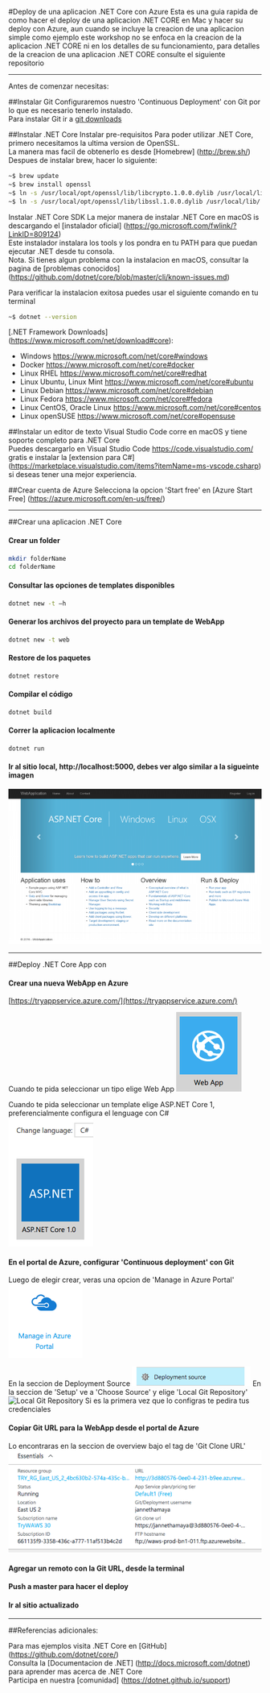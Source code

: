 #Deploy de una aplicacion .NET Core con Azure
Esta es una guia rapida de como hacer el deploy de una aplicacion .NET CORE en Mac y hacer su deploy con Azure, aun cuando se incluye la creacion de una aplicacion simple como ejemplo este workshop no se enfoca en la creacion de la aplicacion .NET CORE ni en los detalles de su funcionamiento, para detalles de la creacion de una aplicacion .NET CORE consulte el siguiente repositorio

---
Antes de comenzar necesitas:

##Instalar Git
Configuraremos nuestro 'Continuous Deployment' con Git por lo que es necesario tenerlo instalado.  
Para instalar Git ir a [git downloads](https://git-scm.com/downloads)

##Instalar .NET Core
Instalar pre-requisitos
Para poder utilizar .NET Core, primero necesitamos la ultima version de OpenSSL.  
La manera mas facil de obtenerlo es desde [Homebrew] (http://brew.sh/) Despues de instalar brew, hacer lo siguiente:

```sh
~$ brew update
~$ brew install openssl
~$ ln -s /usr/local/opt/openssl/lib/libcrypto.1.0.0.dylib /usr/local/lib/
~$ ln -s /usr/local/opt/openssl/lib/libssl.1.0.0.dylib /usr/local/lib/
```

Instalar .NET Core SDK
La mejor manera de instalar .NET Core en macOS is descargando el [instalador oficial] (https://go.microsoft.com/fwlink/?LinkID=809124)  
Este instalador instalara los tools y los pondra en tu PATH para que puedan ejecutar .NET desde tu consola.  
Nota. Si tienes algun problema con la instalacion en macOS, consultar la pagina de [problemas conocidos] (https://github.com/dotnet/core/blob/master/cli/known-issues.md)  

Para verificar la instalacion exitosa puedes usar el siguiente comando en tu terminal
```sh
~$ dotnet --version
```

[.NET Framework Downloads] (https://www.microsoft.com/net/download#core):
* Windows https://www.microsoft.com/net/core#windows
* Docker https://www.microsoft.com/net/core#docker
* Linux RHEL https://www.microsoft.com/net/core#redhat
* Linux Ubuntu, Linux Mint https://www.microsoft.com/net/core#ubuntu
* Linux Debian https://www.microsoft.com/net/core#debian
* Linux Fedora https://www.microsoft.com/net/core#fedora
* Linux CentOS, Oracle Linux https://www.microsoft.com/net/core#centos
* Linux openSUSE https://www.microsoft.com/net/core#opensuse


##Instalar un editor de texto
Visual Studio Code corre en macOS y tiene soporte completo para .NET Core  
Puedes descargarlo en Visual Studio Code <https://code.visualstudio.com/> gratis e instalar la [extension para C#]   (https://marketplace.visualstudio.com/items?itemName=ms-vscode.csharp) si deseas tener una mejor experiencia.  

##Crear cuenta de Azure
Selecciona la opcion 'Start free' en [Azure Start Free] (https://azure.microsoft.com/en-us/free/)

---

##Crear una aplicacion .NET Core

#### Crear un folder
```sh
mkdir folderName
cd folderName
```

#### Consultar las opciones de templates disponibles
```sh
dotnet new -t –h
```

#### Generar los archivos del proyecto para un template de WebApp
```sh
dotnet new -t web
```

#### Restore de los paquetes
```sh
dotnet restore
```

#### Compilar el código
```sh
dotnet build
```

#### Correr la aplicacion localmente
```sh
dotnet run
```

#### Ir al sitio local, http://localhost:5000, debes ver algo similar a la sigueinte imagen

![localhost](/localhost.png?raw=true "localhost")

---

##Deploy .NET Core App con 
#### Crear una nueva WebApp en Azure
[https://tryappservice.azure.com/](https://tryappservice.azure.com/)

Cuando te pida seleccionar un tipo elige Web App 
![webapp](/webapp.png?raw=true "webapp")

Cuando te pida seleccionar un template elige ASP.NET Core 1, preferencialmente configura el lenguage con C#  
![ASP .NET Core 1](/aspnetcore1.png?raw=true "ASP .NET Core 1")

#### En el portal de Azure, configurar 'Continuous deployment' con Git
Luego de elegir crear, veras una opcion de 'Manage in Azure Portal'  
![Mange Azure](/manageazure.png?raw=true "Manage Azure")

En la seccion de Deployment Source ![Deployment Source](/deploymentsource.png?raw=true "Deployment Source") 
En la seccion de 'Setup' ve a 'Choose Source' y elige 'Local Git Repository'  
![Local Git Repository](/localgitreposotory.png?raw=true "Local Git Repository") 
Si es la primera vez que lo configras te pedira tus credenciales

#### Copiar Git URL para la WebApp desde el portal de Azure
Lo encontraras en la seccion de overview bajo el tag de 'Git Clone URL'  
![Git URL](/giturl.png?raw=true "git URL")


#### Agregar un remoto con la Git URL, desde la terminal
#### Push a master para hacer el deploy
#### Ir al sitio actualizado

---
##Referencias adicionales:

Para mas ejemplos visita .NET Core en [GitHub] (https://github.com/dotnet/core/)  
Consulta la [Documentacion de .NET] (http://docs.microsoft.com/dotnet) para aprender mas acerca de .NET Core  
Participa en nuestra [comunidad] (https://dotnet.github.io/support)  
